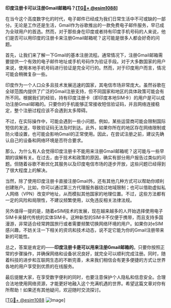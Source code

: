 **印度注册卡可以注册Gmail邮箱吗？[[TG💪+ @esim1088](https://t.me/s/esim1088)]**

在当今这个高度数字化的时代，电子邮件已经成为我们日常生活中不可或缺的一部分。无论是工作还是生活，Gmail作为谷歌推出的一款免费电子邮件服务，早已成为全球用户的首选。然而，对于那些身在印度或者持有印度手机号码的人来说，他们是否可以用印度的注册卡来注册Gmail邮箱呢？这可能是很多人都会好奇的问题。

首先，让我们来了解一下Gmail的基本注册流程。通常情况下，注册Gmail邮箱需要提供一个有效的电子邮件地址或手机号码作为验证手段。对于大多数国家的用户来说，使用本地手机号码进行验证是完全可行的。然而，对于印度用户而言，情况可能会稍微复杂一些。

印度作为一个人口众多且技术发展迅速的国家，其电信市场非常庞大。虽然谷歌在全球范围内提供了广泛的Gmail注册支持，但不同国家和地区的具体政策可能会有所不同。根据我们的经验，持有印度注册卡（即印度本地SIM卡）的用户是可以成功注册Gmail邮箱的。只要你的手机能够正常接收短信验证码，并且网络连接稳定，整个注册过程应该不会遇到太多障碍。

不过，在实际操作中，可能会遇到一些小问题。例如，某些运营商可能会限制国际短信的发送，导致验证码无法及时到达。此外，如果你所在的地区存在网络限制或防火墙设置，也可能会影响Gmail的正常使用。因此，在尝试注册之前，建议先确认自己的设备和网络环境是否符合要求。

那么，为什么有人会觉得印度注册卡不能用来注册Gmail邮箱呢？这可能与一些早期的误解有关。在过去，由于技术和政策的原因，确实有部分用户报告过类似的问题。但随着谷歌不断优化其服务以及印度电信市场的逐步开放，这些问题已经得到了很大程度上的解决。

当然，除了使用印度注册卡直接注册Gmail外，还有其他几种方式可以帮助你顺利创建账户。比如，你可以通过第三方代理服务器绕过地域限制；也可以借助虚拟私人网络（VPN）改变IP地址，从而模拟其他国家的地理位置。不过，这些方法都有一定的风险和局限性，不建议频繁使用，以免违反相关法律法规。

另外值得一提的是，随着eSIM技术的发展，现在越来越多的人开始选择使用电子SIM卡来替代传统的实体SIM卡。这种新型的SIM卡不仅便于携带，而且支持多国漫游，非常适合经常跨国旅行或者需要频繁切换网络环境的用户。如果你对eSIM感兴趣，不妨关注一下相关的资讯和技术动态，说不定它能为你的Gmail注册带来新的可能性。

总之，答案是肯定的——**印度注册卡是可以用来注册Gmail邮箱的**。只要你按照正常的步骤操作，并确保网络和设备状况良好，就完全可以顺利完成注册。同时，随着科技的进步和互联网生态的不断完善，未来我们相信会有更多便捷的方式让世界各地的用户享受到优质的在线服务。

最后提醒大家，在享受数字便利的同时，也要注意保护个人隐私和信息安全。合理合法地使用网络资源，才能更好地融入这个充满机遇的世界。希望这篇文章对你有所帮助！如果还有其他疑问，欢迎随时交流探讨。

[[TG💪+ @esim1088](https://t.me/s/esim1088) ![Image](https://i.postimg.cc/4NQfJmqS/Snipaste-2025-05-13-00-14-12.png)]